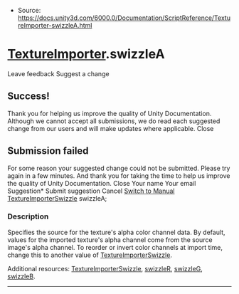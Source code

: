 * Source: https://docs.unity3d.com/6000.0/Documentation/ScriptReference/TextureImporter-swizzleA.html

#  [TextureImporter](https://docs.unity3d.com/6000.0/Documentation/ScriptReference/TextureImporter.html).swizzleA
Leave feedback
Suggest a change
## Success!
Thank you for helping us improve the quality of Unity Documentation. Although we cannot accept all submissions, we do read each suggested change from our users and will make updates where applicable.
Close
## Submission failed
For some reason your suggested change could not be submitted. Please <a>try again</a> in a few minutes. And thank you for taking the time to help us improve the quality of Unity Documentation.
Close
Your name Your email Suggestion* Submit suggestion
Cancel
[Switch to Manual](https://docs.unity3d.com/6000.0/Documentation/Manual/class-TextureImporter.html "Go to TextureImporter Component in the Manual")
[TextureImporterSwizzle](https://docs.unity3d.com/6000.0/Documentation/ScriptReference/TextureImporterSwizzle.html) swizzleA; 
### Description
Specifies the source for the texture's alpha color channel data.
By default, values for the imported texture's alpha channel come from the source image's alpha channel. To reorder or invert color channels at import time, change this to another value of [TextureImporterSwizzle](https://docs.unity3d.com/6000.0/Documentation/ScriptReference/TextureImporterSwizzle.html).  
  
Additional resources: [TextureImporterSwizzle](https://docs.unity3d.com/6000.0/Documentation/ScriptReference/TextureImporterSwizzle.html), [swizzleR](https://docs.unity3d.com/6000.0/Documentation/ScriptReference/TextureImporter-swizzleR.html), [swizzleG](https://docs.unity3d.com/6000.0/Documentation/ScriptReference/TextureImporter-swizzleG.html), [swizzleB](https://docs.unity3d.com/6000.0/Documentation/ScriptReference/TextureImporter-swizzleB.html).
* * *
